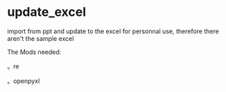 # update_excel
import from ppt and update to the excel
for personnal use, therefore there aren't the sample excel

The Mods needed:

。re

。openpyxl
